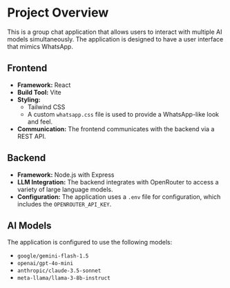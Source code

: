 
# Project Overview

This is a group chat application that allows users to interact with multiple AI models simultaneously. The application is designed to have a user interface that mimics WhatsApp.

## Frontend

*   **Framework:** React
*   **Build Tool:** Vite
*   **Styling:**
    *   Tailwind CSS
    *   A custom `whatsapp.css` file is used to provide a WhatsApp-like look and feel.
*   **Communication:** The frontend communicates with the backend via a REST API.

## Backend

*   **Framework:** Node.js with Express
*   **LLM Integration:** The backend integrates with OpenRouter to access a variety of large language models.
*   **Configuration:** The application uses a `.env` file for configuration, which includes the `OPENROUTER_API_KEY`.

## AI Models

The application is configured to use the following models:

*   `google/gemini-flash-1.5`
*   `openai/gpt-4o-mini`
*   `anthropic/claude-3.5-sonnet`
*   `meta-llama/llama-3-8b-instruct`
